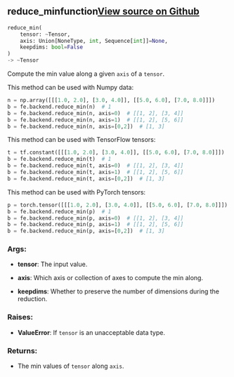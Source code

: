 ## reduce_min<span class="tag">function</span><a class="sourcelink" href=https://github.com/fastestimator/fastestimator/blob/r1.1/fastestimator/backend/reduce_min.py/#L26-L82>View source on Github</a>
```python
reduce_min(
	tensor: ~Tensor,
	axis: Union[NoneType, int, Sequence[int]]=None,
	keepdims: bool=False
)
-> ~Tensor
```
Compute the min value along a given `axis` of a `tensor`.

This method can be used with Numpy data:
```python
n = np.array([[[1.0, 2.0], [3.0, 4.0]], [[5.0, 6.0], [7.0, 8.0]]])
b = fe.backend.reduce_min(n)  # 1
b = fe.backend.reduce_min(n, axis=0)  # [[1, 2], [3, 4]]
b = fe.backend.reduce_min(n, axis=1)  # [[1, 2], [5, 6]]
b = fe.backend.reduce_min(n, axis=[0,2])  # [1, 3]
```

This method can be used with TensorFlow tensors:
```python
t = tf.constant([[[1.0, 2.0], [3.0, 4.0]], [[5.0, 6.0], [7.0, 8.0]]])
b = fe.backend.reduce_min(t)  # 1
b = fe.backend.reduce_min(t, axis=0)  # [[1, 2], [3, 4]]
b = fe.backend.reduce_min(t, axis=1)  # [[1, 2], [5, 6]]
b = fe.backend.reduce_min(t, axis=[0,2])  # [1, 3]
```

This method can be used with PyTorch tensors:
```python
p = torch.tensor([[[1.0, 2.0], [3.0, 4.0]], [[5.0, 6.0], [7.0, 8.0]]])
b = fe.backend.reduce_min(p)  # 1
b = fe.backend.reduce_min(p, axis=0)  # [[1, 2], [3, 4]]
b = fe.backend.reduce_min(p, axis=1)  # [[1, 2], [5, 6]]
b = fe.backend.reduce_min(p, axis=[0,2])  # [1, 3]
```


<h3>Args:</h3>


* **tensor**: The input value.

* **axis**: Which axis or collection of axes to compute the min along.

* **keepdims**: Whether to preserve the number of dimensions during the reduction. 

<h3>Raises:</h3>


* **ValueError**: If `tensor` is an unacceptable data type.

<h3>Returns:</h3>

<ul class="return-block"><li>    The min values of <code>tensor</code> along <code>axis</code>.

</li></ul>

